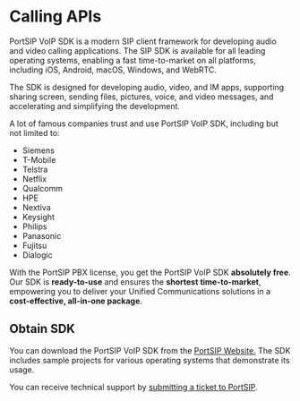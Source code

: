 # Calling APIs

PortSIP VoIP SDK is a modern SIP client framework for developing audio and video calling applications. The SIP SDK is available for all leading operating systems, enabling a fast time-to-market on all platforms, including iOS, Android, macOS, Windows, and WebRTC.&#x20;

The SDK is designed for developing audio, video, and IM apps, supporting sharing screen, sending files, pictures, voice, and video messages, and accelerating and simplifying the development.

A lot of famous companies trust and use PortSIP VoIP SDK, including but not limited to:

* Siemens
* T-Mobile
* Telstra
* Netflix
* Qualcomm
* HPE
* Nextiva
* Keysight
* Philips
* Panasonic
* Fujitsu
* Dialogic

With the PortSIP PBX license, you get the PortSIP VoIP SDK **absolutely free**. Our SDK is **ready-to-use** and ensures the **shortest time-to-market**, empowering you to deliver your Unified Communications solutions in a **cost-effective, all-in-one package**.

## **Obtain SDK**

You can download the PortSIP VoIP SDK from the [PortSIP Website.](https://www.portsip.com/download-portsip-voip-sdk/) The SDK includes sample projects for various operating systems that demonstrate its usage.

You can receive technical support by [submitting a ticket to PortSIP](https://portsip.atlassian.net/servicedesk/customer/portals).

